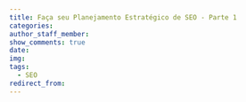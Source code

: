 ```yaml
---
title: Faça seu Planejamento Estratégico de SEO - Parte 1
categories:
author_staff_member:
show_comments: true
date:
img:
tags:
  - SEO
redirect_from:
---
```


